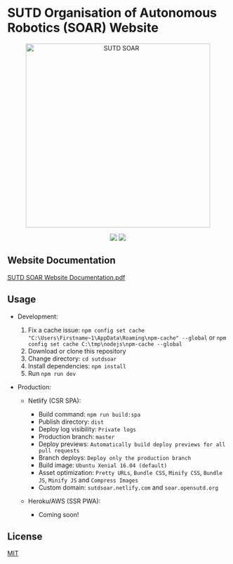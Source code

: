 # SUTD Organisation of Autonomous Robotics (SOAR) Website

<p align="center">
<img width="420px" src="src/static/logo_2020.svg" alt="SUTD SOAR"/>
</p>

<p align="center"><a href="LICENSE" ><img src="https://img.shields.io/github/license/sutd-robotics/sutdsoar?style=for-the-badge"/></a> <a href="https://app.netlify.com/sites/sutdsoar/deploys"><img src="https://api.netlify.com/api/v1/badges/6cb418d5-1817-41c1-8336-7a984c495843/deploy-status"></a></p>

## Website Documentation

[SUTD SOAR Website Documentation.pdf](https://github.com/user-attachments/files/19529713/SUTD.SOAR.Website.Documentation.pdf)

## Usage

- Development:

  1. Fix a cache issue: `npm config set cache "C:\Users\Firstname~1\AppData\Roaming\npm-cache" --global` or `npm config set cache C:\tmp\nodejs\npm-cache --global`
  2. Download or clone this repository
  3. Change directory: `cd sutdsoar`
  4. Install dependencies: `npm install`
  5. Run `npm run dev`

- Production:

  - Netlify (CSR SPA):

    - Build command: `npm run build:spa`
    - Publish directory: `dist`
    - Deploy log visibility: `Private logs`
    - Production branch: `master`
    - Deploy previews: `Automatically build deploy previews for all pull requests`
    - Branch deploys: `Deploy only the production branch`
    - Build image: `Ubuntu Xenial 16.04 (default)`
    - Asset optimization: `Pretty URLs`, `Bundle CSS`, `Minify CSS`, `Bundle JS`, `Minify JS` and `Compress Images`
    - Custom domain: `sutdsoar.netlify.com` and `soar.opensutd.org`

  - Heroku/AWS (SSR PWA):

    - Coming soon!

## License

[MIT](http://opensource.org/licenses/MIT)
